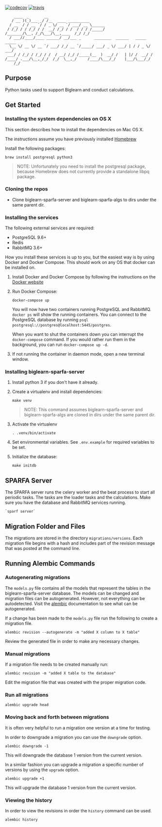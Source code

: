 [![codecov](https://codecov.io/gh/openstax/biglearn-sparfa-server/branch/master/graph/badge.svg)](https://codecov.io/gh/openstax/biglearn-sparfa-server)
[![travis](https://travis-ci.org/openstax/biglearn-sparfa-server.svg?branch=master)](https://travis-ci.org/openstax/biglearn-sparfa-server)

        ____  _       __
       / __ )(_)___ _/ /__  ____ __________
      / __  / / __ `/ / _ \/ __ `/ ___/ __ \______
     / /_/ / / /_/ / /  __/ /_/ / /  / / / /_____/
    /_______/\__, /_/\___/\__,____  /_/ /_/
      / ___//____/____ ______/ __/___ _      ________  ______   _____  _____
      \__ \/ __ \/ __ `/ ___/ /_/ __ `/_____/ ___/ _ \/ ___/ | / / _ \/ ___/
     ___/ / /_/ / /_/ / /  / __/ /_/ /_____(__  )  __/ /   | |/ /  __/ /
    /____/ .___/\__,_/_/  /_/  \__,_/     /____/\___/_/    |___/\___/_/
        /_/

## Purpose

Python tasks used to support Biglearn and conduct calculations.

## Get Started

### Installing the system dependencies on OS X

This section describes how to install the dependencies on Mac OS X.

The instructions assume you have previously installed [Homebrew](http://brew.sh/)

Install the following packages:

`brew install postgresql python3`

> NOTE: Unfortunately you need to install the postgresql package,
        because Homebrew does not currently provide a standalone libpq package.

### Cloning the repos

- Clone biglearn-sparfa-server and biglearn-sparfa-algs to dirs under the same parent dir.

### Installing the services

The following external services are required:

- PostgreSQL 9.6+
- Redis
- RabbitMQ 3.6+

How you install these services is up to you, but the easiest way is by using
Docker and Docker Compose. This should work on any OS that docker can be installed on.

1.  Install Docker and Docker Compose by following the instructions on the
    [Docker website](https://docs.docker.com/compose/install/)

2.  Run Docker Compose:

    `docker-compose up`

    You will now have two containers running PostgreSQL and RabbitMQ.
    `docker ps` will show the running containers.
    You can connect to the PostgreSQL database by running
    `psql postgresql://postgres@localhost:5445/postgres`.

    When you want to shut the containers down you can interrupt the `docker-compose` command.
    If you would rather run them in the background, you can run `docker-compose up -d`.

3. If not running the container in daemon mode, open a new terminal window.

### Installing biglearn-sparfa-server

1. Install python 3 if you don't have it already.

2. Create a virtualenv and install dependencies:

    `make venv`

    > NOTE: This command assumes biglearn-sparfa-server and biglearn-sparfa-algs
            are cloned in dirs under the same parent dir.

3. Activate the virtualenv

    `. .venv/bin/activate`

4. Set environmental variables. See `.env.example` for required variables to be set.

5. Initialize the database:

    `make initdb`

## SPARFA Server

The SPARFA server runs the celery worker and the beat process to start all periodic tasks.
The tasks are the loader tasks and the calculations.
Make sure you have the database and RabbitMQ services running.

    `sparf server`

## Migration Folder and Files

The migrations are stored in the directory `migrations/versions`.
Each migration file begins with a hash and includes part of the
revision message that was posted at the command line.

## Running Alembic Commands

### Autogenerating migrations

The `models.py` file contains all the models that represent
the tables in the biglearn-sparfa-server database.
The models can be changed and migration files can be autogenerated.
However, not everything can be autodetected.
Visit the [alembic](http://alembic.zzzcomputing.com/en/latest/autogenerate.html#what-does-autogenerate-detect-and-what-does-it-not-detect) documentation to see what can be autogenerated.

If a change has been made to the `models.py` file run the following to create a migration file.

`alembic revision --autogenerate -m "added X column to X table"`

Review the generated file in order to make any necessary changes.

### Manual migrations

If a migration file needs to be created manually run:

`alembic revision -m "added X table to the database"`

Edit the migration file that was created with the proper migration code.

### Run all migrations

`alembic upgrade head`

### Moving back and forth between migrations

It is often very helpful to run a migration one version at a time for testing.

In order to downgrade a migration you can use the `downgrade` option.

`alembic downgrade -1`

This will downgrade the database 1 version from the current version.

In a similar fashion you can upgrade a migration a specific number of versions by using the `upgrade` option.

`alembic upgrade +1`

This will upgrade the database 1 version from the current version.

### Viewing the history

In order to view the revisions in order the `history` command can be used.

`alembic history`
